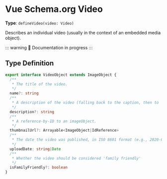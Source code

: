 # Vue Schema.org Video


**Type**: `defineVideo(video: Video)`

Describes an individual video (usually in the context of an embedded media object).

::: warning
🔨 Documentation in progress
:::

## Type Definition

```ts
export interface VideoObject extends ImageObject {
  /**
   * The title of the video.
   */
  name?: string
  /**
   * A description of the video (falling back to the caption, then to 'No description').
   */
  description?: string
  /**
   * A reference-by-ID to an imageObject.
   */
  thumbnailUrl?: Arrayable<ImageObject|IdReference>
  /**
   * The date the video was published, in ISO 8601 format (e.g., 2020-01-20).
   */
  uploadDate: string|Date
  /**
   * Whether the video should be considered 'family friendly'
   */
  isFamilyFriendly?: boolean
}
```
